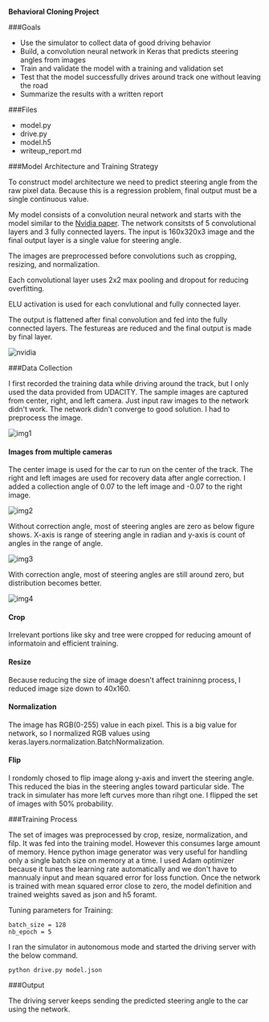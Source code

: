 **Behavioral Cloning Project**

###Goals
* Use the simulator to collect data of good driving behavior
* Build, a convolution neural network in Keras that predicts steering angles from images
* Train and validate the model with a training and validation set
* Test that the model successfully drives around track one without leaving the road
* Summarize the results with a written report

###Files
* model.py 
* drive.py 
* model.h5  
* writeup_report.md

###Model Architecture and Training Strategy

To construct model architecture we need to predict steering angle from the raw pixel data. Because this is a regression problem, final output must be a single continuous value. 

My model consists of a convolution neural network and starts with the model similar to the [Nvidia paper](http://images.nvidia.com/content/tegra/automotive/images/2016/solutions/pdf/end-to-end-dl-using-px.pdf). 
The network consitsts of 5 convolutional layers and 3 fully connected layers. The input is 160x320x3 image and the final output layer is a single value for steering angle.  

The images are preprocessed before convolutions such as cropping, resizing, and normalization.

Each convolutional layer uses 2x2 max pooling and dropout for reducing overfitting.  

ELU activation is used for each convlutional and fully connected layer. 

The output is flattened after final convolution and fed into the fully connected layers. The festureas are reduced and the final output is made by final layer.  

![nvidia](https://github.com/kazsky/UDACITY_Behavioral_Cloning/blob/master/img/nvidia_paper.png)


###Data Collection

I first recorded the training data while driving around the track, but I only used the data provided from UDACITY. The sample images are captured from center, right, and left camera. 
Just input raw images to the network didn't work. The network didn't converge to good solution. I had to preprocess the image. 

![img1](https://github.com/kazsky/UDACITY_Behavioral_Cloning/blob/master/img/original_img.png)

#### Images from multiple cameras

The center image is used for the car to run on the center of the track. The right and left images are used for recovery data after angle correction. I added a collection angle of 0.07 to the left image and -0.07 to the right image.

![img2](https://github.com/kazsky/UDACITY_Behavioral_Cloning/blob/master/img/sample.png)

Without correction angle, most of steering angles are zero as below figure shows. X-axis is range of steering angle in radian and y-axis is count of angles in the range of angle. 

![img3](https://github.com/kazsky/UDACITY_Behavioral_Cloning/blob/master/img/count_per_angle_range_no_augmentation.png)

With correction angle, most of steering angles are still around zero, but distribution becomes better.

![img4](https://github.com/kazsky/UDACITY_Behavioral_Cloning/blob/master/img/count_per_angle_range_augmented.png)

#### Crop

Irrelevant portions like sky and tree were cropped for reducing amount of informatoin and efficient training.  

#### Resize

Because reducing the size of image doesn't affect traininng process, I reduced image size down to 40x160.

#### Normalization

The image has RGB(0-255) value in each pixel. This is a big value for network, so I normalized RGB values using keras.layers.normalization.BatchNormalization. 

#### Flip

I rondomly chosed to flip image along y-axis and invert the steering angle. This reduced the bias in the steering angles toward particular side. 
The track in simulater has more left curves more than rihgt one. I flipped the set of images with 50% probability. 

###Training Process

The set of images was preprocessed by crop, resize, normalization, and filp. It was fed into the training model. 
However this consumes large amount of memory. Hence python image generator was very useful for handling only a single batch size on memory at a time. 
I used Adam optimizer because it tunes the learning rate automatically and we don't have to mannualy input and mean squared error for loss function. 
Once the network is trained with mean squared error close to zero, the model definition and trained weights saved as json and h5 foramt. 

Tuning parameters for Training:

~~~
batch_size = 128
nb_epoch = 5
~~~

I ran the simulator in autonomous mode and started the driving server with the below command.

~~~
python drive.py model.json
~~~

###Output

The driving server keeps sending the predicted steering angle to the car using the network. 
